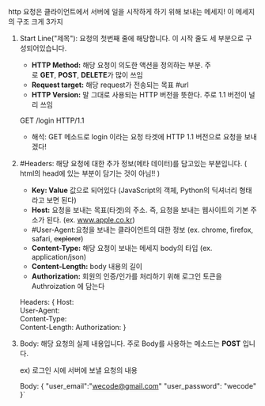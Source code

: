 http 요청은 클라이언트에서 서버에 일을 시작하게 하기 위해 보내는 메세지! 이 메세지의 구조 크게 3가지

1.  Start Line("제목"): 요청의 첫번째 줄에 해당합니다. 이 시작 줄도 세 부분으로 구성되어있습니다.
    
    -   **HTTP Method:** 해당 요청이 의도한 액션을 정의하는 부분. 주로 **GET**, **POST**, **DELETE**가 많이 쓰임
    -   **Request target:** 해당 request가 전송되는 목표 #url
    -   **HTTP Version:** 말 그대로 사용되는 HTTP 버전을 뜻한다. 주로 1.1 버전이 널리 쓰임
    
    GET /login HTTP/1.1 
    - 해석: GET 메소드로 login 이라는 요청 타겟에 HTTP 1.1 버전으로 요청을 보내겠다!
    
2.  #Headers: 해당 요청에 대한 추가 정보(메타 데이터)를 담고있는 부분입니다. ( html의 head에 있는 부분이 담기는 것이 아님!! )
    
    -   **Key: Value** 값으로 되어있다 (JavaScript의 객체, Python의 딕셔너리 형태라고 보면 된다)
    -   **Host:** 요청을 보내는 목표(타겟)의 주소. 즉, 요청을 보내는 웹사이트의 기본 주소가 된다. (ex. www.apple.co.kr)
    -   #User-Agent:요청을 보내는 클라이언트의 대한 정보 (ex. chrome, firefox, safari, ~~explorer~~)
    -   **Content-Type:** 해당 요청이 보내는 메세지 body의 타입 (ex. application/json)
    -   **Content-Length:** body 내용의 길이
    -   **Authorization:** 회원의 인증/인가를 처리하기 위해 로그인 토큰을 Authroization 에 담는다
    
    Headers: {     Host:   
					     User-Agent:    
					     Content-Type:   
					     Content-Length:
					     Authorization:  }


    
3.  Body: 해당 요청의 실제 내용입니다. 주로 Body를 사용하는 메소드는 **POST** 입니다.
    
    ex) 로그인 시에 서버에 보낼 요청의 내용 
    
    Body: { 
    "user_email":"wecode@gmail.com" "user_password": "wecode" 
    }`
    

